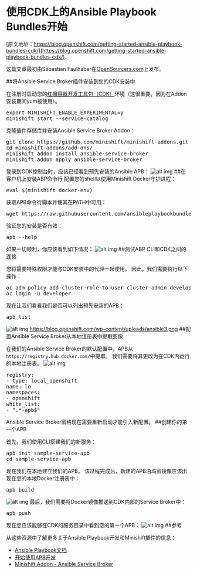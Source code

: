 # 使用CDK上的Ansible Playbook Bundles开始
[原文地址：https://blog.openshift.com/getting-started-ansible-playbook-bundles-cdk/](https://blog.openshift.com/getting-started-ansible-playbook-bundles-cdk/).

这篇文章最初由Sebastian Faulhaber在[OpenSourcers.com](http://www.opensourcerers.org/getting-started-with-ansible-playbook-bundles-on-cdk/)上发布。

##将Ansible Service Broker插件安装到您的CDK安装中

在注册时启动您的[红帽容器开发工具包（CDK）](https://developers.redhat.com/products/cdk/overview/)环境（这很重要，因为在Addon安装期间yum被使用）。
<pre>
export MINISHIFT_ENABLE_EXPERIMENTAL=y
minishift start --service-catalog
</pre>
克隆插件存储库并安装Ansible Service Broker Addon：
<pre>
git clone https://github.com/minishift/minishift-addons.git
cd minishift-addons/add-ons/
minishift addon install ansible-service-broker
minishift addon apply ansible-service-broker
</pre>
登录到CDK控制台时，应该已经看到预先安装的Ansible APB：
![alt img](https://blog.openshift.com/wp-content/uploads/ansible1.png)
##在客户机上安装ABP命令行
配置您的shell以使用Minishift Docker守护进程：
<pre>
eval $(minishift docker-env)
</pre>
获取APB命令行脚本并使其在PATH中可用：
<pre>
wget https://raw.githubusercontent.com/ansibleplaybookbundle/ansible-playbook-bundle/master/scripts/apb-docker-run.sh && mv apb-docker-run.sh apb && chmod +x apb
</pre>
验证您的安装是否有效：
<pre>
apb --help
</pre>
如果一切顺利，你应该看到如下情况：
![alt img](https://blog.openshift.com/wp-content/uploads/ansible2.png)
##测试ABP CLI和CDK之间的连接

您将需要特殊权限才能与CDK安装中的代理一起使用。 因此，我们需要执行以下操作：
<pre>
oc adm policy add-cluster-role-to-user cluster-admin developer
oc login -u developer
</pre>
现在让我们看看我们是否可以列出预先安装的APB：
<pre>
apb list
</pre>
![alt img](https://blog.openshift.com/wp-content/uploads/ansible3.png)
https://blog.openshift.com/wp-content/uploads/ansible3.png
##配置Ansible Service Broker从本地注册表中提取图像

在我们的Ansible Service Broker的默认配置中，APB从`https://registry.hub.docker.com/`中提取。 我们需要将其更改为在CDK内运行的本地注册表。
![alt img](https://blog.openshift.com/wp-content/uploads/ansible4.png)
<pre>
registry:
- type: local_openshift
name: lo
namespaces:
- openshift
white_list:
- ".*-apb$"
</pre>
Ansible Service Broker窗格现在需要重新启动才能引入新配置。
##创建你的第一个APB

首先，我们使用CLI搭建我们的新服务：
<pre>apb init sample-service-apb
cd sample-service-apb</pre>
现在我们在本地建立我们的APB。 该过程完成后，新建的APB泊坞窗镜像应该出现在您的本地Docker注册表中：
<pre>apb build</pre>
![alt img](https://blog.openshift.com/wp-content/uploads/ansible5.png)
最后，我们需要将Docker镜像推送到CDK内部的Service Broker中：
<pre>apb push
</pre>
现在您应该能够在CDK的服务目录中看到您的第一个APB：
![alt img](https://blog.openshift.com/wp-content/uploads/ansible6.png)
##参考

从这些资源中了解更多关于Ansible Playbook开发和Minishift插件的信息：

* [Ansible Playbook文档](https://github.com/ansibleplaybookbundle/ansible-playbook-bundle/blob/master/docs/apb_cli.md#installing-the-apb-tool)
* [开始使用APB开发](https://docs.openshift.com/container-platform/3.7/apb_devel/writing/getting_started.html)
* [Minishift Addon - Ansible Service Broker](https://github.com/minishift/minishift-addons/tree/master/add-ons/ansible-service-broker)
